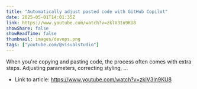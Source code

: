 ```yaml
---
title: "Automatically adjust pasted code with GitHub Copilot"
date: 2025-05-01T14:01:35Z
link: https://www.youtube.com/watch?v=zklV3In9KU8
showShare: false
showReadTime: false
thumbnail: images/devops.png
tags: ["youtube.com/@visualstudio"]
---
```

When you're copying and pasting code, the process often comes with extra steps. Adjusting parameters, correcting styling, ...

- Link to article: https://www.youtube.com/watch?v=zklV3In9KU8